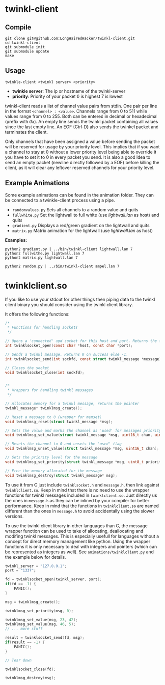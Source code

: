 twinkl-client
=============

Compile
-------
```
git clone git@github.com:LongHairedHacker/twinkl-client.git
cd twinkl-client
git submodule init
git submodule update
make
```

Usage
-----
```
twinkle-client <twinkl server> <priority>
```

* **twinkle server**: The ip or hostname of the twinkl-server
* **priority**: Priority of your packet 0 is highest 7 is lowest

twinkl-client reads a list of channel value pairs from stdin.
One pair per line in the format `<channel> : <value>`.
Channels range from 0 to 511 while values range from 0 to 255.
Both can be entered in decimal or hexadecimal (prefix with *0x*).
An empty line sends the twinkl packet containing all values since the last empty line.
An EOF (Ctrl-D) also sends the twinkel packet and terminates the client.

Only channels that have been assigned a value before sending the packet will
be reserved for usage by your priority level.
This implies that if you want a channel to stay at 0 without a lower priority level
being able to override it you have to set it to 0 in every packet you send.
It is also a good Idea to send an empty packet (newline directly followed by a EOF) 
before killing the client, as it will clear any leftover reserved channels
for your priority level.


Example Animations
------------------
Some example animations can be found in the animation folder.
They can be connected to a twinkle-client process using a pipe.

* `randomvalues.py` Sets all channels to a random value and quits
* `fullwhite.py` Set the lightwall to full white (use *lightwall.lan* as host) and quits
* `gradient.py` Displays a red/green gradient on the lightwall and quits
* `matrix.py` Matrix animation for the lightwall (use *lightwall.lan* as host)

**Examples:**

```
python2 gradient.py | ../bin/twinkl-client lightwall.lan 7
python2 fullwithe.py lightwall.lan 7
python2 matrix.py lightwall.lan 7

python2 random.py | ../bin/twinkl-client ampel.lan 7
```

twinklclient.so
===============
If you like to use your stdout for other things then piping data to the
twinkl client binary you should consider using the twinkl client library.

It offers the following functions:
```C
/*
 * Functions for handling sockets
 */

// Opens a 'connected' upd socket for this host and port. Returns the filedescriptor or -1 on error.
int twinklsocket_open(const char *host, const char *port);

// Sends a twinkl message. Returns 0 on success else -1.
int twinklsocket_send(int sockfd, const struct twinkl_message *message);

// Closes the socket
void twinklsocket_close(int sockfd);


/*
 * Wrappers for handling twinkl messages
 */

// Allocates memory for a twinkl message, returns the pointer
twinkl_message* twinklmsg_create();

// Reset a message to 0 (wrapper for memset)
void twinklmsg_reset(struct twinkl_message *msg);

// Sets the value and marks the channel as 'used' for messages priority level
void twinklmsg_set_value(struct twinkl_message *msg, uint16_t chan, uint8_t value);

// Resets the channel to 0 and unsets the 'used' flag
void twinklmsg_unset_value(struct twinkl_message *msg, uint16_t chan);

// Sets the priority level for the message
void twinklmsg_set_priority(struct twinkl_message *msg, uint8_t priority);

// Free the memory allocated for the message
void twinklmsg_destroy(struct twinkl_message* msg);
```

To use it from C just include `twinklsocket.h` and `message.h`,
then link against `twinklclient.so`.
Keep in mind that there is no need to use the wrapper functions for twinkl
messages included in `twinklclient.so`.
Just directly us the ones in `message.h` as they can be inlined by your compiler
for better performance.
Keep in mind that the functions in `twinklclient.so` are named different than the ones
in `message.h` to avoid accidentally using the slower versions. 

To use the twinkl client library in other languages than C,
the message wrapper function can be used to take of allocating,
deallocating and modifing twinkl messages.
This is especially usefull for languages without a concept for direct memory
management like python.
Using the wrapper functions it is only necessary to deal with integers and pointers
(which can be represented as integers as well).
See `animations/twinklclient.py` and the example below for details.

```C
twinkl_server = "127.0.0.1";
port = "1337";

fd = twinklsocket_open(twinkl_server, port);
if(fd == -1) {
	PANIC();
}

msg = twinklmsg_create();

twinklmsg_set_priority(msg, 0);

twinklmsg_set_value(msg, 23, 42);
twinklmsg_set_value(msg, 46, 5);
// ... more stuff

result = twinklsocket_send(fd, msg);
if(result == -1) {
	PANIC();
}

// Tear down

twinklsocket_close(fd);

twinklmsg_destroy(msg);
```
